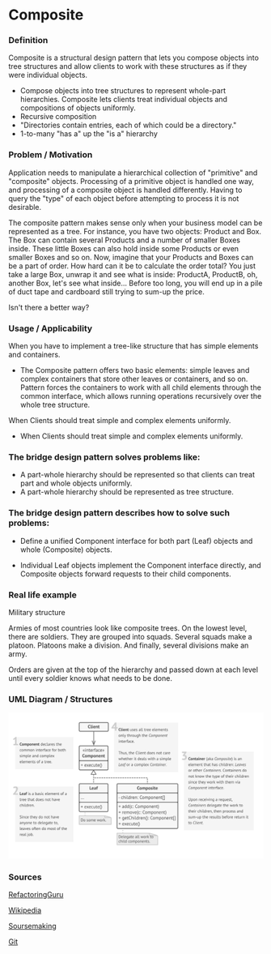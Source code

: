 # Composite

### Definition 
   
   Composite is a structural design pattern that lets you compose objects into tree structures and allow clients to work with these structures as if they were individual objects.
   
   + Compose objects into tree structures to represent whole-part hierarchies. Composite lets clients treat individual objects and compositions of objects uniformly.
   + Recursive composition
   + "Directories contain entries, each of which could be a directory."
   + 1-to-many "has a" up the "is a" hierarchy

### Problem / Motivation
   
   Application needs to manipulate a hierarchical collection of "primitive" and "composite" objects. Processing of a primitive object is handled one way, and processing of a composite object is handled differently. Having to query the "type" of each object before attempting to process it is not desirable.

   The composite pattern makes sense only when your business model can be represented as a tree.
   For instance, you have two objects: Product and Box. The Box can contain several  Products and a number of smaller Boxes inside. These little Boxes can also hold inside some Products or even smaller Boxes and so on.
   Now, imagine that your Products and Boxes can be a part of order. How hard can it be to calculate the order total? You just take a large Box, unwrap it and see what is inside:  ProductA, ProductB, oh, another Box, let's see what inside... Before too long, you will end up in a pile of duct tape and cardboard still trying to sum-up the price.
   
   Isn't there a better way?
   

### Usage / Applicability

   When you have to implement a tree-like structure that has simple elements and containers.
   
   + The Composite pattern offers two basic elements: simple leaves and complex containers that store other leaves or containers, and so on. Pattern forces the containers to work with all child elements through the common interface, which allows running operations recursively over the whole tree structure.
   
   When Clients should treat simple and complex elements uniformly.
   
   + When Clients should treat simple and complex elements uniformly.

   
### The bridge design pattern solves problems like:
    
   + A part-whole hierarchy should be represented so that clients can treat part and whole objects uniformly.
   + A part-whole hierarchy should be represented as tree structure.
    
### The bridge design pattern describes how to solve such problems:
    
   + Define a unified Component interface for both part (Leaf) objects and whole (Composite) objects.
   
   + Individual Leaf objects implement the Component interface directly, and Composite objects forward requests to their child components.
  

### Real life example
   Military structure

   Armies of most countries look like composite trees. On the lowest level, there are soldiers. They are grouped into squads. Several squads make a platoon. Platoons make a division. And finally, several divisions make an army.

   Orders are given at the top of the hierarchy and passed down at each level until every soldier knows what needs to be done.

### UML Diagram / Structures

   ![Bridge](./CompositeUML.png)
   
### Sources 

  [RefactoringGuru](https://refactoring.guru/design-patterns/composite)
  
  [Wikipedia](https://en.wikipedia.org/wiki/Composite_pattern)
  
  [Soursemaking](https://sourcemaking.com/design_patterns/composite)
  
  [Git](https://github.com/sohamkamani/javascript-design-patterns-for-humans#-composite)
 
   
   
   
  